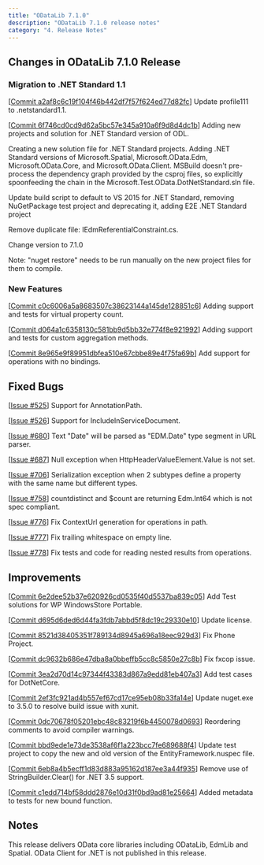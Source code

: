 ```yaml
---
title: "ODataLib 7.1.0"
description: "ODataLib 7.1.0 release notes"
category: "4. Release Notes"
---
```


## Changes in ODataLib 7.1.0 Release ##

### Migration to .NET Standard 1.1 ###

[[Commit a2af8c6c19f104f46b442df7f57f624ed77d82fc](https://github.com/OData/odata.net/commit/a2af8c6c19f104f46b442df7f57f624ed77d82fc)] Update profile111 to .netstandard1.1.

[[Commit 6f746cd0cd9d62a5bc57e345a910a6f9d8d4dc1b](https://github.com/OData/odata.net/commit/6f746cd0cd9d62a5bc57e345a910a6f9d8d4dc1b)] Adding new projects and solution for .NET Standard version of ODL.

Creating a new solution file for .NET Standard projects. Adding .NET
Standard versions of Microsoft.Spatial, Microsoft.OData.Edm,
Microsoft.OData.Core, and Microsoft.OData.Client. MSBuild doesn't
pre-process the dependency graph provided by the csproj files, so
explicitly spoonfeeding the chain in the Microsoft.Test.OData.DotNetStandard.sln
file.

Update build script to default to VS 2015 for .NET Standard,
removing NuGetPackage test project and deprecating
it, adding E2E .NET Standard project

Remove duplicate file: IEdmReferentialConstraint.cs.

Change version to 7.1.0

Note: "nuget restore" needs to be run manually on the new project
files for them to compile.

### New Features ###

[[Commit c0c6006a5a8683507c38623144a145de128851c6](https://github.com/OData/odata.net/commit/c0c6006a5a8683507c38623144a145de128851c6)] Adding support and tests for virtual property count.

[[Commit d064a1c6358130c581bb9d5bb32e774f8e921992](https://github.com/OData/odata.net/commit/d064a1c6358130c581bb9d5bb32e774f8e921992)] Adding support and tests for custom aggregation methods.

[[Commit 8e965e9f89951dbfea510e67cbbe89e4f75fa69b](https://github.com/OData/odata.net/commit/8e965e9f89951dbfea510e67cbbe89e4f75fa69b)] Add support for operations with no bindings.

## Fixed Bugs ##

[[Issue #525](https://github.com/OData/odata.net/issues/525)] Support for AnnotationPath.

[[Issue #526](https://github.com/OData/odata.net/issues/526)] Support for IncludeInServiceDocument.

[[Issue #680](https://github.com/OData/odata.net/issues/680)] Text "Date" will be parsed as "EDM.Date" type segment in URL parser.

[[Issue #687](https://github.com/OData/odata.net/issues/687)] Null exception when HttpHeaderValueElement.Value is not set.

[[Issue #706](https://github.com/OData/odata.net/issues/706)] Serialization exception when 2 subtypes define a property with the same name but different types.

[[Issue #758](https://github.com/OData/odata.net/issues/758)] countdistinct and $count are returning Edm.Int64 which is not spec compliant.

[[Issue #776](https://github.com/OData/odata.net/issues/776)] Fix ContextUrl generation for operations in path.

[[Issue #777](https://github.com/OData/odata.net/issues/777)] Fix trailing whitespace on empty line.

[[Issue #778](https://github.com/OData/odata.net/issues/778)] Fix tests and code for reading nested results from operations.

## Improvements ##

[[Commit 6e2dee52b37e620926cd0535f40d5537ba839c05](https://github.com/OData/odata.net/commit/6e2dee52b37e620926cd0535f40d5537ba839c05)] Add Test solutions for WP WindowsStore Portable.

[[Commit d695d6ded6d44fa3fdb7abbd5f8dc19c29330e10](https://github.com/OData/odata.net/commit/d695d6ded6d44fa3fdb7abbd5f8dc19c29330e10)] Update license.

[[Commit 8521d38405351f789134d8945a696a18eec929d3](https://github.com/OData/odata.net/commit/8521d38405351f789134d8945a696a18eec929d3)] Fix Phone Project.

[[Commit dc9632b686e47dba8a0bbeffb5cc8c5850e27c8b](https://github.com/OData/odata.net/commit/dc9632b686e47dba8a0bbeffb5cc8c5850e27c8b)] Fix fxcop issue.

[[Commit 3ea2d70d14c97344f43383d867a9edd81eb407a3](https://github.com/OData/odata.net/commit/3ea2d70d14c97344f43383d867a9edd81eb407a3)] Add test cases for DotNetCore.

[[Commit 2ef3fc921ad4b557ef67cd17ce95eb08b33fa14e](https://github.com/OData/odata.net/commit/2ef3fc921ad4b557ef67cd17ce95eb08b33fa14e)] Update nuget.exe to 3.5.0 to resolve build issue with xunit.

[[Commit 0dc70678f05201ebc48c83219f6b4450078d0693](https://github.com/OData/odata.net/commit/0dc70678f05201ebc48c83219f6b4450078d0693)] Reordering comments to avoid compiler warnings.

[[Commit bbd9ede1e73de3538af6f1a223bcc7fe689688f4](https://github.com/OData/odata.net/commit/bbd9ede1e73de3538af6f1a223bcc7fe689688f4)] Update test project to copy the new and old version of the EntityFramework.nuspec file.

[[Commit 6eb8a4b5ecff1d83d883a95162d187ee3a44f935](https://github.com/OData/odata.net/commit/6eb8a4b5ecff1d83d883a95162d187ee3a44f935)] Remove use of StringBuilder.Clear() for .NET 3.5 support.

[[Commit c1edd714bf58ddd2876e10d31f0bd9ad81e25664](https://github.com/OData/odata.net/commit/c1edd714bf58ddd2876e10d31f0bd9ad81e25664)] Added metadata to tests for new bound function.

## Notes ##

This release delivers OData core libraries including ODataLib, EdmLib and Spatial. OData Client for .NET is not published in this release.
